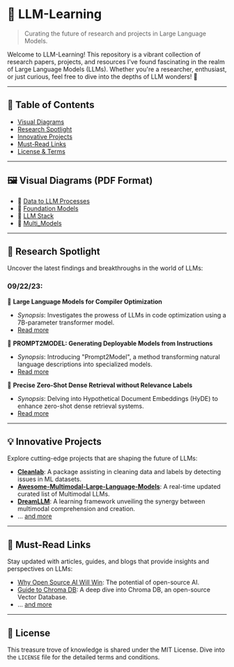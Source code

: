 # 📘 LLM-Learning 
> Curating the future of research and projects in Large Language Models.

Welcome to LLM-Learning! This repository is a vibrant collection of research papers, projects, and resources I've found fascinating in the realm of Large Language Models (LLMs). Whether you're a researcher, enthusiast, or just curious, feel free to dive into the depths of LLM wonders! 🚀

---

## 📌 Table of Contents

- [Visual Diagrams](#-visual-diagrams-pdf-format)
- [Research Spotlight](#-research-spotlight)
- [Innovative Projects](#-innovative-projects)
- [Must-Read Links](#-must-read-links)
- [License & Terms](#-license)

---

## 🖼️ Visual Diagrams (PDF Format)

- 📜 [Data to LLM Processes](Data%20to%20LLM%20Processes.pdf)
- 📜 [Foundation Models](Foundation%20Models.pdf)
- 📜 [LLM Stack](LLM%20Stack.pdf)
- 📜 [Multi_Models](Multi_Models.pdf)

---

## 🌟 Research Spotlight

Uncover the latest findings and breakthroughs in the world of LLMs:

### 09/22/23:

📄 **Large Language Models for Compiler Optimization**
- *Synopsis*: Investigates the prowess of LLMs in code optimization using a 7B-parameter transformer model.
- [Read more](https://arxiv.org/pdf/2309.07062.pdf)

📄 **PROMPT2MODEL: Generating Deployable Models from Instructions**
- *Synopsis*: Introducing "Prompt2Model", a method transforming natural language descriptions into specialized models.
- [Read more](https://arxiv.org/pdf/2309.07062.pdf)

📄 **Precise Zero-Shot Dense Retrieval without Relevance Labels**
- *Synopsis*: Delving into Hypothetical Document Embeddings (HyDE) to enhance zero-shot dense retrieval systems.
- [Read more](chrome-extension://efaidnbmnnnibpcajpcglclefindmkaj/https://aclanthology.org/2023.acl-long.99.pdf)

---

## 💡 Innovative Projects

Explore cutting-edge projects that are shaping the future of LLMs:

- **[Cleanlab](https://github.com/cleanlab/cleanlab)**: A package assisting in cleaning data and labels by detecting issues in ML datasets.
- **[Awesome-Multimodal-Large-Language-Models](https://github.com/BradyFU/Awesome-Multimodal-Large-Language-Models)**: A real-time updated curated list of Multimodal LLMs.
- **[DreamLLM](https://github.com/RunpeiDong/DreamLLM)**: A learning framework unveiling the synergy between multimodal comprehension and creation.
- ... [and more](https://github.com/yourusername/LLM-Learning#-innovative-projects)

---

## 📖 Must-Read Links

Stay updated with articles, guides, and blogs that provide insights and perspectives on LLMs:

- [Why Open Source AI Will Win](https://varunshenoy.substack.com/p/why-open-source-ai-will-win): The potential of open-source AI.
- [Guide to Chroma DB](https://www.analyticsvidhya.com/blog/2023/07/guide-to-chroma-db-a-vector-store-for-your-generative-ai-llms/): A deep dive into Chroma DB, an open-source Vector Database.
- ... [and more](https://github.com/yourusername/LLM-Learning#-must-read-links)

---

## 📜 License

This treasure trove of knowledge is shared under the MIT License. Dive into the `LICENSE` file for the detailed terms and conditions.

